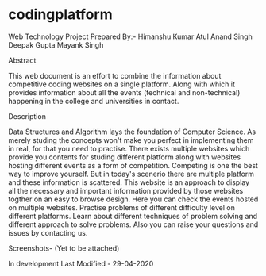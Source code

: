 # codingplatform
Web Technology Project
Prepared By:-
Himanshu Kumar
Atul Anand Singh
Deepak Gupta
Mayank Singh

Abstract

This web document is an effort to combine the information about competitive coding websites on a single platform. Along with which it provides information about all the events (technical and non-technical) happening in the college and universities in contact. 

Description

Data Structures and Algorithm lays the foundation of Computer Science. As merely studing the concepts won't make you perfect in implementing them in real, for that you need to practise. There exists multiple websites which provide you contents for studing different platform along with websites hosting different events as a form of competition. Competing is one the best way to improve yourself.
But in today's scenerio there are multiple platform and these information is scattered. This website is an approach to display all the necessary and important information provided by those websites togther on an easy to browse design.
Here you can check the events hosted on multiple websites. Practise problems of different difficulty level on different platforms. Learn about different techniques of problem solving and different approach to solve problems. Also you can raise your questions and issues by contacting us.

Screenshots- (Yet to be attached)

In development
Last Modified - 29-04-2020